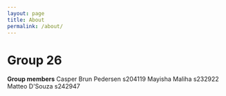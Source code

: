 ```yaml
---
layout: page
title: About
permalink: /about/
---
```


# Group 26

**Group members** 
Casper Brun Pedersen s204119
Mayisha Maliha s232922
Matteo D'Souza s242947
